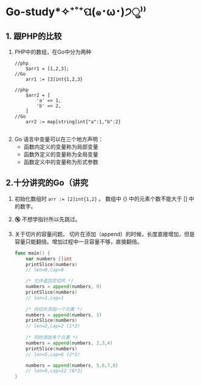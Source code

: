 # Go-study*✧⁺˚⁺ପ(๑･ω･)੭ु⁾⁾ 

## 1. 跟PHP的比较
 
 1. PHP中的数组，在Go中分为两种
    ```
    //php
        $arr1 = [1,2,3];
    //Go
        arr1 := [3]int{1,2,3}
        
    //php
        $arr2 = [
            'a' => 1,
            'b' => 2,
        ]
    //Go
        arr2 := map[string]int{"a":1,"b":2}       
       
    ```
 2. Go 语言中变量可以在三个地方声明：
    - 函数内定义的变量称为局部变量
    - 函数外定义的变量称为全局变量
    - 函数定义中的变量称为形式参数
    
    
    
## 2.十分讲究的Go（讲究

 1. 初始化数组时 `arr := [2]int{1,2}` 。
    数组中 {} 中的元素个数不能大于 [] 中的数字。
    
 2. :mute: 不想学指针所以先跳过。
 
 3. 关于切片的容量问题。
    切片在添加（append）的时候，长度直接增加，但是容量只能翻倍。增加过程中一旦容量不够，直接翻倍。
    ```Go
    func main() {    
        var numbers []int
        printSlice(numbers)
        // len=0,cap=0 
    
        /* 允许追加空切片 */
        numbers = append(numbers, 0)
        printSlice(numbers)
        // len=1,cap=1
     
        /* 向切片添加一个元素 */
        numbers = append(numbers, 1)
        printSlice(numbers)
        // len=2,cap=2 (1*2)
     
        /* 同时添加多个元素 */
        numbers = append(numbers, 2,3,4)
        printSlice(numbers)
        // len=5,cap=6 (2*3)
    
        numbers = append(numbers, 5,6,7,8)
        // len=9,cap=12 (6*2)
    }
    ```